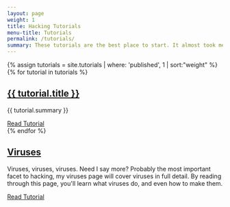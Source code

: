 ```yaml
---
layout: page
weight: 1
title: Hacking Tutorials
menu-title: Tutorials
permalink: /tutorials/
summary: These tutorials are the best place to start. It almost took me two years to get to where I am and become known as an elite hacker. I wrote these tutorials so you can read them and become a hacker within months.
---
```

<div class="pure-g">
  <div class="tutorials">
  {% assign tutorials = site.tutorials | where: 'published', 1 | sort:"weight" %}
  {% for tutorial in tutorials %}
    <div class="pure-u-1">
      <div class="tutorial content-row">
        <h2><a href="{{ tutorial.url }}" title="{{ tutorial.title }}">{{ tutorial.title }}</a></h2>
        <p>{{ tutorial.summary }}</p>
        <a class="pure-button" title="Read {{ tutorial.title }}" href="{{ tutorial.url }}">Read Tutorial <i class="fa fa-caret-right"></i></a>
      </div>
    </div>
  {% endfor %}
    <div class="pure-u-1">
      <div class="tutorial content-row">
        <h2><a href="/tutorials/viruses">Viruses</a></h2>
        <p>Viruses, viruses, viruses. Need I say more? Probably the most important facet to hacking, my viruses page will cover viruses in full detail. By reading through this page, you'll learn what viruses do, and even how to make them.</p>
        <a class="pure-button" title="Read Viruses" href="/tutorials/viruses">Read Tutorial <i class="fa fa-caret-right"></i></a>
      </div>
    </div>
  </div> <!-- /.tutorials -->
</div>
